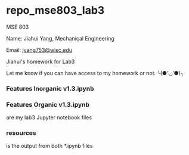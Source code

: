 # repo_mse803_lab3

MSE 803 

Name: Jiahui Yang, Mechanical Engineering

Email: jyang753@wisc.edu

Jiahui's homework for Lab3

Let me know if you can have access to my homework or not. ╰(●’◡’●)╮

### Features Inorganic v1.3.ipynb

### Features Organic v1.3.ipynb

are my lab3 Jupyter notebook files

### resources

is the output from both *.ipynb files
